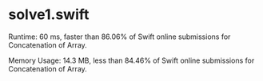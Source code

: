 # solve1.swift

Runtime: 60 ms, faster than 86.06% of Swift online submissions for Concatenation of Array.

Memory Usage: 14.3 MB, less than 84.46% of Swift online submissions for Concatenation of Array.
